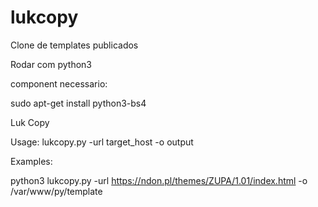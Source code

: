 # lukcopy
Clone de templates publicados

Rodar com python3 

component necessario:

sudo apt-get install python3-bs4

Luk Copy

Usage: lukcopy.py -url target_host -o output

Examples:

python3 lukcopy.py -url https://ndon.pl/themes/ZUPA/1.01/index.html -o /var/www/py/template